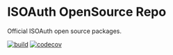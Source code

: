 # ISOAuth OpenSource Repo

Official ISOAuth open source packages.

[![build](https://github.com/isoauth/opensource/actions/workflows/build.yml/badge.svg)](https://github.com/isoauth/opensource/actions/workflows/build.yml)
[![codecov](https://codecov.io/gh/isoauth/opensource/branch/main/graph/badge.svg?token=E2VYI8XJLB)](https://codecov.io/gh/isoauth/opensource)
